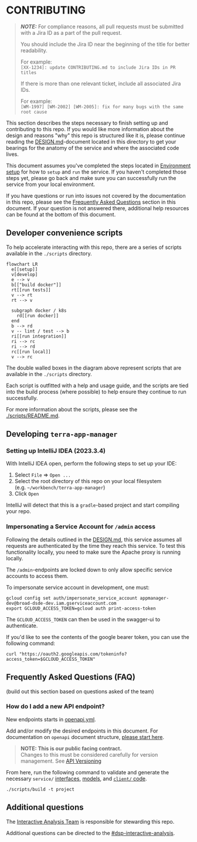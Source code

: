 # CONTRIBUTING

> **_NOTE:_**
> For compliance reasons, all pull requests must be submitted with a Jira ID
> as a part of the pull request.
>
> You should include the Jira ID near the beginning of the title
> for better readability.
>
> For example:  
> `[XX-1234]: update CONTRIBUTING.md to include Jira IDs in PR titles`
>
> If there is more than one relevant ticket, include all associated Jira IDs.
>
> For example:  
> `[WM-1997] [WM-2002] [WM-2005]: fix for many bugs with the same root cause`
>

This section describes the steps necessary to finish setting up and
contributing to this repo.
If you would like more information about the design and reasons "why"
this repo is structured like it is,
please continue reading the [DESIGN.md](./DESIGN.md)-document located in
this directory to get your bearings for the anatomy of the service
and where the associated code lives.

This document assumes you've completed the steps located
in [Environment setup](./README.md#environment-setup) for how to `setup` and `run` the service.
If you haven't completed those steps yet,
please go back and make sure you can successfully run the service
from your local environment.

If you have questions or run into issues not covered
by the documentation in this repo,
please see the [Frequently Asked Questions](#frequently-asked-questions-faq) section
in this document.
If your question is not answered there, additional help resources can be found
at the bottom of this document.

## Developer convenience scripts

To help accelerate interacting with this repo,
there are a series of scripts available in the `./scripts` directory.

```mermaid
flowchart LR
  e[[setup]]
  v[develop]
  e --> v
  b[["build docker"]]
  rt[[run tests]]
  v --> rt
  rt --> v

  subgraph docker / k8s
    rd[[run docker]]
  end
  b --> rd
  v -- lint / test --> b
  ri[[run integration]]
  ri --> rc
  ri --> rd
  rc[[run local]]
  v --> rc
```

The double walled boxes in the diagram above represent scripts
that are available in the `./scripts` directory.

Each script is outfitted with a help and usage guide,
and the scripts are tied into the build process (where possible)
to help ensure they continue to run successfully.

For more information about the scripts,
please see the [./scripts/README.md](./scripts/README.md).

## Developing `terra-app-manager`

### Setting up IntelliJ IDEA (2023.3.4)

With IntelliJ IDEA open, perform the following steps to set up your IDE:

1. Select `File` => `Open ...`
2. Select the root directory of this repo on your local filesystem  
   (e.g. `~/workbench/terra-app-manager`)
3. Click `Open`

IntelliJ will detect that this is a `gradle`-based project and
start compiling your repo.

### Impersonating a Service Account for `/admin` access

Following the details outlined in the [DESIGN.md](./DESIGN.md),
this service assumes all requests are authenticated by the time they reach this service.
To test this functionality locally, you need to make sure the Apache proxy is running locally.

The `/admin`-endpoints are locked down to only allow specific service accounts to access them.

To impersonate service account in development, one must:

```shell
gcloud config set auth/impersonate_service_account appmanager-dev@broad-dsde-dev.iam.gserviceaccount.com
export GCLOUD_ACCESS_TOKEN=gcloud auth print-access-token
```

The `GCLOUD_ACCESS_TOKEN` can then be used in the swagger-ui to authenticate.

If you'd like to see the contents of the google bearer token, you can use the following command:

```shell
curl "https://oauth2.googleapis.com/tokeninfo?access_token=$GCLOUD_ACCESS_TOKEN"
```

## Frequently Asked Questions (FAQ)

(build out this section based on questions asked of the team)

### How do I add a new API endpoint?

New endpoints starts in [openapi.yml](./service/src/main/resources/api/openapi.yml).

Add and/or modify the desired endpoints in this document.
For documentation on `openapi` document structure,
[please start here](https://swagger.io/docs/specification/basic-structure/).

> **NOTE: This is our public facing contract.**   
> Changes to this must be considered carefully for version management.
> See [API Versioning](./docs/api_versioning.md)

From here, run the following command to validate and generate the necessary `service/`
[interfaces](./service/build/swagger-code/src/main/java/bio/terra/appmanager/api),
[models](./service/build/swagger-code/src/main/java/bio/terra/appmanager/model), and
[`client/` code](./client/build/swagger-code/src/main/java/bio/terra/appmanager).

```shell
./scripts/build -t project
```

## Additional questions

The [Interactive Analysis Team](https://github.com/orgs/DataBiosphere/teams/broad-interactive-analysis)
is responsible for stewarding this repo.

Additional questions can be directed to
the [#dsp-interactive-analysis](https://broadinstitute.slack.com/archives/CA3NP1733/).
